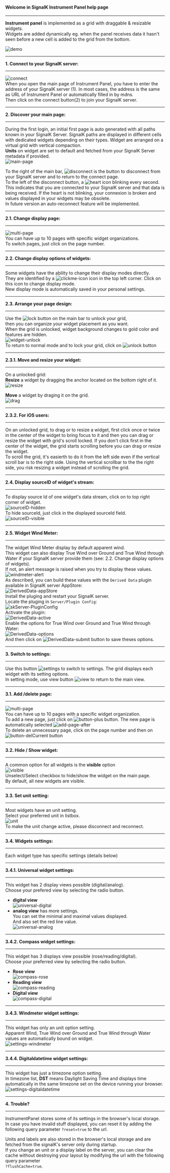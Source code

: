 <style
  type="text/css">
  img[src*="#maxwidth"] {
    max-width: 100%;
  }
</style>
#### Welcome in SignalK Instrument Panel help page
___
**Instrument panel** is implemented as a grid with draggable &amp; resizable widgets.  
Widgets are added dynamically eg.
 when the panel receives data it hasn't seen before a new cell is added to the grid from the bottom.  

![demo](./dist/help/main-page.png#maxwidth)
___
**1. Connect to your SignalK server:**  
___
![connect](./dist/help/connect.png#maxwidth)  
When you open the main page of Instrument Panel,
 you have to enter the address of your SignalK server (1).
 In most cases, the address is the same as URL of Instrument Panel or automatically filled in by mdns.  
Then click on the connect button(2) to join your SignalK server.  
___
**2. Discover your main page:**  
___
During the first login, an initial first page is auto generated with all paths known in your SignalK Server.
SignalK paths are displayed in different cells with dedicated widgets depending on their types.
Widget are arranged on a virtual grid with vertical compaction.  
**Units** on widget are set to default and fetched from your SignalK Server metadata if provided.  
![main-page](./dist/help/main-page-default.png#maxwidth)  
  
To the right of the main bar, ![disconnect](./dist/help/disconnect-icon.png) is the button
 to disconnect from your SignalK server and to return to the connect page.  
To the left of the disconnect button, a ![heart](./dist/help/heartbeat-icon.png) icon blinking every second.
 This indicates that you are connected to your SignalK server and that data is being received.
 If the heart is not blinking, your connexion is broken and values displayed in your widgets may be obsolete.  
In future version an auto-reconnect feature will be implemented.  
___
**2.1. Change display page:**  
___
![multi-page](./dist/help/multi-page.png#maxwidth)  
You can have up to 10 pages with specific widget organizations.  
To switch pages, just click on the page number.  
___
**2.2. Change display options of widgets:**  
___
Some widgets have the ability to change their display modes directly.  
They are identified by a ![clickme-icon](./dist/help/clickme-icon.png) icon in the top left corner.
 Click on this icon to change display mode.  
New display mode is automatically saved in your personal settings.  
___
**2.3. Arrange your page design:**  
___
Use the ![lock](./dist/help/button-lock.png) button on the main bar to unlock your grid,  
then you can organize your widget placement as you want.  
When the grid is unlocked, widget background changes to gold color and features are hidden.  
![widget-unlock](./dist/help/widget-gold.png#maxwidth)  
To return to normal mode and to lock your grid, click on ![unlock](./dist/help/button-unlock.png) button  
___
**2.3.1. Move and resize your widget:**  
___
On a unlocked grid:  
**Resize** a widget by dragging the anchor located on the bottom right of it.  
![resize](./dist/help/widget-resize.png#maxwidth)  
  
**Move** a widget by draging it on the grid.  
![drag](./dist/help/widget-drag.png#maxwidth)  
___
**2.3.2. For iOS users:**  
___
On an unlocked grid, to drag or to resize a widget,
 first click once or twice in the center of the widget
 to bring focus to it and then you can drag or resize the widget with grid's scroll locked.
 If you don't click first in the center of the widget,
 the grid starts scrolling before you can drag or resize the widget.  
To scroll the grid, it's easierth to do it from the left side even
 if the vertical scroll bar is to the right side.
 Using the vertical scrollbar to the the right side,
 you risk resizing a widget instead of scrolling the grid.  
___
**2.4. Display sourceID of widget's stream:**  
___
To display source Id of one widget's data stream,
 click on to top right corner of widget.  
![sourceID-hidden](./dist/help/widget-sourceID-hidden.png#maxwidth)  
To hide sourceId, just click in the displayed sourceId field.  
![sourceID-visible](./dist/help/widget-sourceID-visible.png#maxwidth)  
___
**2.5. Widget Wind Meter:**  
___
The widget Wind Meter display by default apparent wind.  
This widget can also display True Wind over Ground and True Wind through Water
 if your SignalK server provide them (see: 2.2. Change display options of widgets).  
If not, an alert message is raised when you try to display these values.  
![windmeter-alert](./dist/help/widget-windmeter-alert.png#maxwidth)  
As described, you can build these values with the `Derived Data` plugin available in SignalK server AppStore:  
![DerivedData-appStore](./dist/help/plugin-DerivedData-appStore.png#maxwidth)  
Install the pluging and restart your SignalK server.  
Locate the pluging in `Server/Plugin Config`:  
![skServer-PluginConfig](./dist/help/skServer-PluginConfig.png#maxwidth)  
Activate the plugin:  
![DerivedData-active](./dist/help/plugin-DerivedData-active.png#maxwidth)  
Enable the options for True Wind over Ground and True Wind through Water:  
![DerivedData-options](./dist/help/plugin-DerivedData-options.png#maxwidth)  
And then click on ![DerivedData-submit](./dist/help/plugin-DerivedData-submit.png) button to save theses options.  
___
**3. Switch to settings:**  
___
Use this button ![settings](./dist/help/settings-icon.png) to switch to settings.
 The grid displays each widget with its setting options.  
In setting mode, use view button ![view](./dist/help/view-icon.png) to return to the main view.  
___
**3.1. Add /delete page:**  
___
![multi-page](./dist/help/add-page-before.png#maxwidth)  
You can have up to 10 pages with a specific widget organization.  
To add a new page, just click on ![button-plus](./dist/help/button-plus.png) button.
 The new page is automatically selected ![add-page-after](./dist/help/add-page-after.png#maxwidth)  
To delete an unnecessary page, click on the page number and
 then on ![button-delCurrent](./dist/help/button-delCurrent.png) button  
___
**3.2. Hide / Show widget:**  
___
A common option for all widgets is the **visible** option  
![visible](./dist/help/widget-settings-visible.png#maxwidth)  
Unselect/Select checkbox to hide/show the widget on the main page.  
By default, all new widgets are visible.  
___
**3.3. Set unit setting:**  
___
Most widgets have an unit setting.  
Select your preferred unit in listbox.  
![unit](./dist/help/widget-settingUnit.png#maxwidth)  
To make the unit change active, please disconnect and reconnect.  
___
**3.4. Widgets settings:**  
___
Each widget type has specific settings (details below)  
___
**3.4.1. Universal widget settings:**  
___
This widget has 2 display views possible (digital/analog).  
Choose your prefered view by selecting the radio button.  
- **digital view**  
![universal-digital](./dist/help/widget-settings-digital.png#maxwidth)  
- **analog view** has more settings.  
You can set the minimal and maximal values displayed.  
And also set the red line value.  
![universal-analog](./dist/help/widget-settings-analog.png#maxwidth)  
___
**3.4.2. Compass widget settings:**  
___
This widget has 3 displays view possible (rose/reading/digital).  
Choose your preferred view by selecting the radio button.  
- **Rose view**  
![compass-rose](./dist/help/widget-settings-compass-rose.png#maxwidth)  
- **Reading view**  
![compass-reading](./dist/help/widget-settings-compass-reading.png#maxwidth)  
- **Digital view**  
![compass-digital](./dist/help/widget-settings-compass-digital.png#maxwidth)  
___
**3.4.3. Windmeter widget settings:**  
___
This widget has only an unit option setting.  
Apparent Wind, True Wind over Ground and True Wind through Water values are automatically bound on widget.  
![settings-windmeter](./dist/help/widget-settings-windmeter.png#maxwidth)  
___
**3.4.4. Digitaldatetime widget settings:**  
___
This widget has just a timezone option setting.  
In timezone list, **DST** means Daylight Saving Time and displays time automatically in the same timezone
 set on the device running your browser.  
![settings-digitaldatetime](./dist/help/widget-settings-digitaldatetime.png#maxwidth)  
___
**4. Trouble?**  
___
InstrumentPanel stores some of its settings in the browser's local storage.  
In case you have invalid stuff displayed, you can reset it
 by adding the following query parameter `?reset=true` to the url.  
  
Units and labels are also stored in the browser's local storage and
 are fetched from the signalK's server only during startup.  
If you change an unit or a display label on the server,
 you can clear the cache without destroying your layout
 by modifying the url with the following query parameter  
 `?flushCache=true`.  
